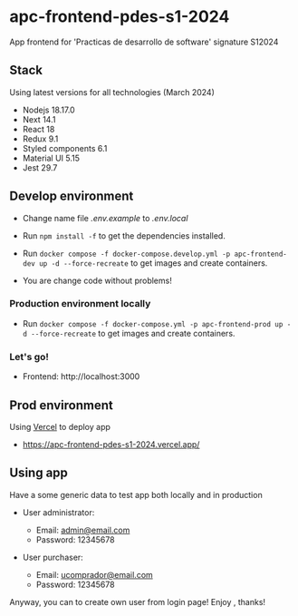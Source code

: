 # apc-frontend-pdes-s1-2024

App frontend for 'Practicas de desarrollo de software' signature S12024


## Stack

Using latest versions for all technologies (March 2024)

- Nodejs 18.17.0
- Next 14.1
- React 18
- Redux 9.1
- Styled components 6.1
- Material UI 5.15
- Jest 29.7


## Develop environment

- Change name file *.env.example* to *.env.local*

- Run `npm install -f` to get the dependencies installed.

- Run `docker compose -f docker-compose.develop.yml -p apc-frontend-dev up -d --force-recreate` to get images and create containers.

- You are change code without problems!

### Production environment locally

- Run `docker compose -f docker-compose.yml -p apc-frontend-prod up -d --force-recreate` to get images and create containers.

### Let's go!

- Frontend: http://localhost:3000


## Prod environment

Using [Vercel](https://vercel.com/) to deploy app

- https://apc-frontend-pdes-s1-2024.vercel.app/


## Using app

Have a some generic data to test app both locally and in production

- User administrator: 
    - Email: admin@email.com
    - Password: 12345678

- User purchaser: 
    - Email: ucomprador@email.com
    - Password: 12345678

Anyway, you can to create own user from login page! Enjoy , thanks!